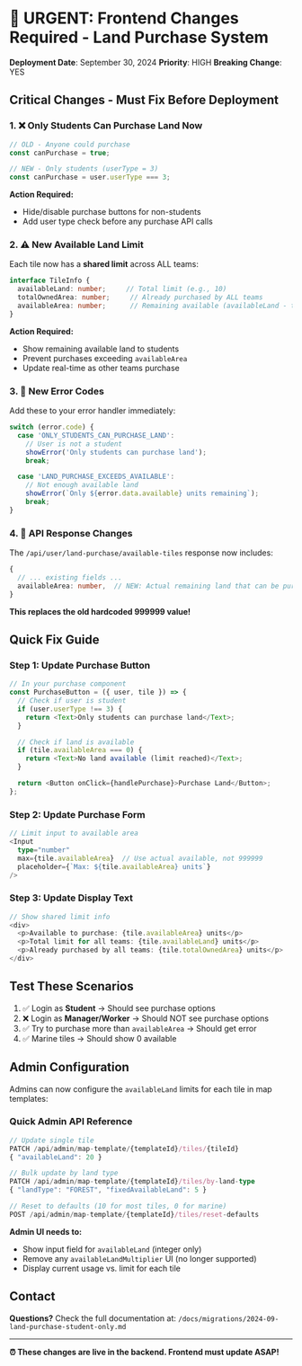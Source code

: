 # 🚨 URGENT: Frontend Changes Required - Land Purchase System

**Deployment Date**: September 30, 2024
**Priority**: HIGH
**Breaking Change**: YES

## Critical Changes - Must Fix Before Deployment

### 1. ❌ Only Students Can Purchase Land Now

```typescript
// OLD - Anyone could purchase
const canPurchase = true;

// NEW - Only students (userType = 3)
const canPurchase = user.userType === 3;
```

**Action Required:**
- Hide/disable purchase buttons for non-students
- Add user type check before any purchase API calls

### 2. ⚠️ New Available Land Limit

Each tile now has a **shared limit** across ALL teams:

```typescript
interface TileInfo {
  availableLand: number;     // Total limit (e.g., 10)
  totalOwnedArea: number;     // Already purchased by ALL teams
  availableArea: number;      // Remaining available (availableLand - totalOwnedArea)
}
```

**Action Required:**
- Show remaining available land to students
- Prevent purchases exceeding `availableArea`
- Update real-time as other teams purchase

### 3. 🔴 New Error Codes

Add these to your error handler immediately:

```typescript
switch (error.code) {
  case 'ONLY_STUDENTS_CAN_PURCHASE_LAND':
    // User is not a student
    showError('Only students can purchase land');
    break;

  case 'LAND_PURCHASE_EXCEEDS_AVAILABLE':
    // Not enough available land
    showError(`Only ${error.data.available} units remaining`);
    break;
}
```

### 4. 📝 API Response Changes

The `/api/user/land-purchase/available-tiles` response now includes:

```typescript
{
  // ... existing fields ...
  availableArea: number,  // NEW: Actual remaining land that can be purchased
}
```

**This replaces the old hardcoded 999999 value!**

## Quick Fix Guide

### Step 1: Update Purchase Button
```typescript
// In your purchase component
const PurchaseButton = ({ user, tile }) => {
  // Check if user is student
  if (user.userType !== 3) {
    return <Text>Only students can purchase land</Text>;
  }

  // Check if land is available
  if (tile.availableArea === 0) {
    return <Text>No land available (limit reached)</Text>;
  }

  return <Button onClick={handlePurchase}>Purchase Land</Button>;
};
```

### Step 2: Update Purchase Form
```typescript
// Limit input to available area
<Input
  type="number"
  max={tile.availableArea}  // Use actual available, not 999999
  placeholder={`Max: ${tile.availableArea} units`}
/>
```

### Step 3: Update Display Text
```typescript
// Show shared limit info
<div>
  <p>Available to purchase: {tile.availableArea} units</p>
  <p>Total limit for all teams: {tile.availableLand} units</p>
  <p>Already purchased by all teams: {tile.totalOwnedArea} units</p>
</div>
```

## Test These Scenarios

1. ✅ Login as **Student** → Should see purchase options
2. ❌ Login as **Manager/Worker** → Should NOT see purchase options
3. ✅ Try to purchase more than `availableArea` → Should get error
4. ✅ Marine tiles → Should show 0 available

## Admin Configuration

Admins can now configure the `availableLand` limits for each tile in map templates:

### Quick Admin API Reference
```typescript
// Update single tile
PATCH /api/admin/map-template/{templateId}/tiles/{tileId}
{ "availableLand": 20 }

// Bulk update by land type
PATCH /api/admin/map-template/{templateId}/tiles/by-land-type
{ "landType": "FOREST", "fixedAvailableLand": 5 }

// Reset to defaults (10 for most tiles, 0 for marine)
POST /api/admin/map-template/{templateId}/tiles/reset-defaults
```

**Admin UI needs to:**
- Show input field for `availableLand` (integer only)
- Remove any `availableLandMultiplier` UI (no longer supported)
- Display current usage vs. limit for each tile

## Contact

**Questions?** Check the full documentation at:
`/docs/migrations/2024-09-land-purchase-student-only.md`

---

**⏰ These changes are live in the backend. Frontend must update ASAP!**